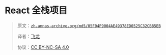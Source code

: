 # React 全栈项目

> 原文：[`zh.annas-archive.org/md5/05F04F9004AE49378ED0525C32CB85EB`](https://zh.annas-archive.org/md5/05F04F9004AE49378ED0525C32CB85EB)
> 
> 译者：[飞龙](https://github.com/wizardforcel)
> 
> 协议：[CC BY-NC-SA 4.0](http://creativecommons.org/licenses/by-nc-sa/4.0/)